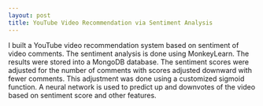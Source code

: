 ```yaml
---
layout: post
title: YouTube Video Recommendation via Sentiment Analysis
---
```


I built a YouTube video recommendation system based on sentiment of video comments. The sentiment analysis is done using MonkeyLearn. The results were stored into a MongoDB database. The sentiment scores were adjusted for the number of comments with scores adjusted downward with fewer comments. This adjustment was done using a customized sigmoid function. A neural network is used to predict up and downvotes of the video based on sentiment score and other features.
